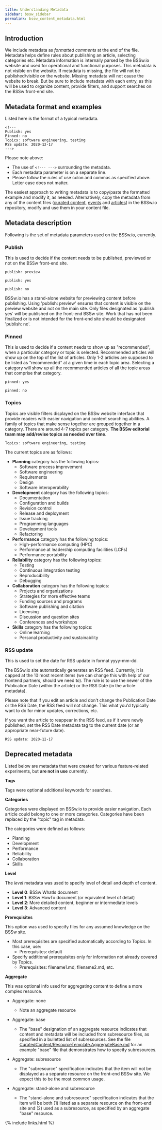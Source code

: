 ```yaml
---
title: Understanding Metadata
sidebar: bssw_sidebar
permalink: bssw_content_metadata.html
---
```


## Introduction

We include metadata as *formatted comments* at the end of the file.  Metadata helps define rules about publishing an article, selecting categories etc. Metadata information is internally parsed by the BSSw.io website and used for operational and functional purposes. This metadata is not visible on the website.  If metadata is missing, the file will not be published/visible on the website. Missing metadata will not cause the website to break. But be sure to include metadata with each entry, as this will be used to organize content, provide filters, and support searches on the BSSw front-end site. 

## Metadata format and examples

Listed here is the format of a typical metadata.

```
<!---
Publish: yes
Pinned: no
Topics: software engineering, testing
RSS update: 2020-12-17
--->
```

Please note above:
* The use of `<!--- --->` surrounding the metadata.
* Each metadata parameter is on a separate line.
* Please follow the rules of use colon and commas as specified above. Letter case does not matter.

The easiest approach to writing metadata is to copy/paste the formatted example and modify it, as needed. Alternatively, copy the metadata from any of the content files ([curated content](https://github.com/betterscientificsoftware/bssw.io/tree/master/CuratedContent), [events](https://github.com/betterscientificsoftware/bssw.io/tree/master/Events) and [articles](https://github.com/betterscientificsoftware/bssw.io/tree/master/Articles)) in the BSSw.io repository, modify and use them in your content file.

## Metadata description

Following is the set of metadata parameters used on the BSSw.io, currently.

### Publish
This is used to decide if the content needs to be published, previewed or not on the BSSw front-end site.
````
publish: preview

publish: yes

publish: no
````

BSSw.io has a stand-alone website for previewing content before publishing. Using 'publish: preview' ensures that content is visible on the preview website and not on the main site.
Only files designated as 'publish: yes' will be published on the front-end BSSw site. 
Work that has not been finalized or is not intended for the front-end site should be designated 'publish: no'. 

### Pinned
This is used to decide if a content needs to show up as "recommended", when a particular category or topic is selected. Recommended articles will show up on the top of the list of articles. Only 1-2 articles are supposed to be listed as "recommended" at a given time in each topic area. Selecting a category will show up all the recommended articles of all the topic areas that comprise that category.
````
pinned: yes

pinned: no
````

### Topics

Topics are visible filters displayed on the BSSw website interface that provide readers with easier navigation and content searching abilities. A family of topics that make sense together are grouped together in a category. There are around 4-7 topics per category. **The BSSw editorial team may add/revise topics as needed over time.**

````
Topics: software engineering, testing
````

The current topics are as follows:

- **Planning** category has the following topics:
    - Software process improvement
    - Software engineering
    - Requirements
    - Design
    - Software interoperability
- **Development** category has the following topics:
    - Documentation
    - Configuration and builds
    - Revision control
    - Release and deployment
    - Issue tracking
    - Programming languages
    - Development tools
    - Refactoring
- **Performance** category has the following topics:
    - High-performance computing (HPC)
    - Performance at leadership computing facilities (LCFs)
    - Performance portability
- **Reliability** category has the following topics:
    - Testing
    - Continuous integration testing
    - Reproducibility
    - Debugging
- **Collaboration** category has the following topics:
    - Projects and organizations
    - Strategies for more effective teams
    - Funding sources and programs
    - Software publishing and citation
    - Licensing
    - Discussion and question sites
    - Conferences and workshops
- **Skills** category has the following topics:
    - Online learning
    - Personal productivity and sustainability
    
### RSS update
This is used to set the date for RSS update in format yyyy-mm-dd.

The BSSw.io site automatically generates an RSS feed. Currently, it is capped at the 10 most recent items (we can change this with help of our frontend partners, should we need to). The rule is to use the newer of the Publication Date (within the article) or the RSS Date (in the article metadata).

Please note that if you edit an article and don't change the Publication Date or the RSS Date, the RSS feed will not change. This what you'd typically want to do for minor updates, corrections, etc.

If you want the article to reappear in the RSS feed, as if it were newly published, set the RSS Date metadata tag to the current date (or an appropriate near-future date).

````
RSS update: 2020-12-17
````

## Deprecated metadata

Listed below are metadata that were created for various feature-related experiments, but **are not in use** currently.

**Tags**

Tags were optional additional keywords for searches. 


**Categories**

Categories were displayed on BSSw.io to provide easier navigation. Each article could belong to one or more categories. Categories have been replaced by the "topic" tag in metadata. 

The categories were defined as follows:
- Planning
- Development
- Performance
- Reliability
- Collaboration
- Skills


**Level**

The *level* metadata was used to specify level of detail and depth of content.
- **Level 0**:  BSSw WhatIs document
- **Level 1**:  BSSw HowTo document (or equivalent level of detail)
- **Level 2**:  More detailed content, beginner or intermediate levels
- **Level 3**:  Advanced content

**Prerequisites**

This option was used to specify files for any assumed knowledge on the BSSw site.
- Most prerequisites are specified automatically according to Topics. In this case, use:
   - Prerequisites: default
- Specify additional prerequisites only for information not already covered by Topics.
   - Prerequisites: filename1.md, filename2.md, etc.

**Aggregate**

This was optional info used for aggregating content to define a more complex resource.
 - Aggregate: none
   - Note an aggregate resource

 - Aggregate: base
   - The "base" designation of an aggregate resource indicates that content and metadata will be included from subresource files, as specified in a bulletted list of subresources.  See the file [CuratedContent/ResourceTemplate.AggregateBase.md](CuratedContent/ResourceTemplate.AggregateBase.md) for an example "base" file that demonstrates how to specify subresources.

- Aggregate: subresource
  - The "subresource" specification indicates that the item will not be displayed as a separate resource on the front-end BSSw site.  We expect this to be the most common usage.  

- Aggregate: stand-alone and subresource
   - The "stand-alone and subresource" specification indicates that the item will be both (1) listed as a separate resource on the front-end site and (2) used as a subresource, as specified by an aggregate "base" resource.


{% include links.html %}
